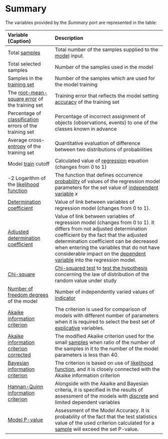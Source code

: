 # Summary

The variables provided by the *Summary* port are represented in the table:

| Variable (Caption) | Description |
|:-------|:-------|
| Total [samples](https://wiki.loginom.ru/articles/training-sample.html) | Total number of the samples supplied to the [model](https://wiki.loginom.ru/articles/taught-model.html) input. |
| Total selected samples | Number of the samples used in the model |
| Samples in the [training set](https://wiki.loginom.ru/articles/training-set.html) | Number of the samples which are used for the model training |
| The [ root-mean-square error](https://wiki.loginom.ru/articles/standard-estimation-error.html) of the training set | Training error that reflects the model setting [accuracy](https://wiki.loginom.ru/articles/precision.html) of the training set |
| Percentage of [classification](https://wiki.loginom.ru/articles/classification.html) errors of the training set | Percentage of incorrect assignment of objects (observations, events) to one of the classes known in advance  |
| Average cross-[entropy](https://wiki.loginom.ru/articles/maximum-entropy-method.html) of the training set | Quantitative evaluation of difference between two distributions of probabilities |
| Model [train](https://wiki.loginom.ru/articles/training.html) cutoff | Calculated value of [regression](https://wiki.loginom.ru/articles/regression.html) equation (changes from 0 to 1) |
| -2 Logarithm of the [likelihood function](https://wiki.loginom.ru/articles/plausibility-function.html) | The function that defines occurrence [probability](https://wiki.loginom.ru/articles/prior-probability.html) of values of the regression model parameters for the set value of [independent variable](https://wiki.loginom.ru/articles/input-variable.html) *x* |
| [Determination coefficient](https://wiki.loginom.ru/articles/coefficient-of-determination.html) | Value of link between variables of regression model (changes from 0 to 1). |
| [Adjusted determination coefficient](https://wiki.loginom.ru/articles/coefficient-determ-adj.html) | Value of link between variables of regression model (changes from 0 to 1). It differs from not adjusted determination coefficient by the fact that the adjusted determination coefficient can be decreased when entering the variables that do not have considerable impact on the [dependent variable](https://wiki.loginom.ru/articles/output-variable.html) into the regression model. |
| [Chi-square](https://wiki.loginom.ru/articles/chi-square-test.html) | [Chi-squared test](https://wiki.loginom.ru/articles/fitting-criterion.html) to [test the hypothesis](https://wiki.loginom.ru/articles/hypotesis-testing.html) concerning the law of distribution of the random value under study |
| [Number of freedom degrees](https://wiki.loginom.ru/articles/degrees-of-freedom.html) of the model | Number of independently varied values of [indicator](https://wiki.loginom.ru/articles/attribute.html) |
| [Akaike information criterion](https://wiki.loginom.ru/articles/aic.html) | The criterion is used for comparison of models with different number of parameters when it is required to select the best set of [explicative](https://wiki.loginom.ru/articles/input-variable.html) variables. |
| [Akaike information criterion corrected](https://wiki.loginom.ru/articles/aicc.html) | The modified Akaike criterion used for the small [samples](https://wiki.loginom.ru/articles/sample.html) when ratio of the number of the samples in it to the number of the model parameters is less than 40. |
| [Bayesian information criterion](https://wiki.loginom.ru/articles/bic.html) | The criterion is based on use of [likelihood function](https://wiki.loginom.ru/articles/plausibility-function.html), and it is closely connected with the Akaike information criterion |
| [Hannan-Quinn information criterion](https://wiki.loginom.ru/articles/hq.html) | Alongside with the Akaike and Bayesian criteria, it is specified in the results of assessment of the models with [discrete](https://ru.wikipedia.org/wiki/%D0%9A%D0%B0%D1%87%D0%B5%D1%81%D1%82%D0%B2%D0%B5%D0%BD%D0%BD%D0%B0%D1%8F_%D0%BF%D0%B5%D1%80%D0%B5%D0%BC%D0%B5%D0%BD%D0%BD%D0%B0%D1%8F) and limited dependent variables |
| [Model P-value](https://wiki.loginom.ru/articles/p-value.html) | Assessment of the Model Accuracy. It is probability of the fact that the test statistics value of the used criterion calculated for a [sample](https://wiki.loginom.ru/articles/sample.html) will exceed the set P-value. |